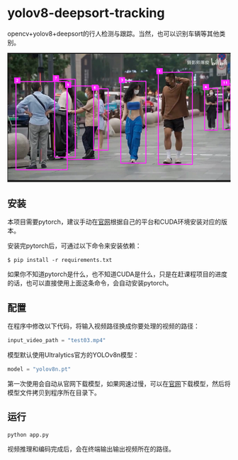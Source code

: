 # yolov8-deepsort-tracking
opencv+yolov8+deepsort的行人检测与跟踪。当然，也可以识别车辆等其他类别。

![示例图片](https://github.com/KdaiP/yolov8-deepsort-tracking/blob/main/demo.png)

## 安装
本项目需要pytorch，建议手动在[官网](https://pytorch.org/get-started/locally/)根据自己的平台和CUDA环境安装对应的版本。

安装完pytorch后，可通过以下命令来安装依赖：

```shell
$ pip install -r requirements.txt
```

如果你不知道pytorch是什么，也不知道CUDA是什么，只是在赶课程项目的进度的话，也可以直接使用上面这条命令，会自动安装pytorch。

## 配置

在程序中修改以下代码，将输入视频路径换成你要处理的视频的路径：

```python
input_video_path = "test03.mp4"
```

模型默认使用Ultralytics官方的YOLOv8n模型：

```python
model = "yolov8n.pt"
```

第一次使用会自动从官网下载模型，如果网速过慢，可以在[官网](https://docs.ultralytics.com/tasks/detect/)下载模型，然后将模型文件拷贝到程序所在目录下。

## 运行

```shell
python app.py
```

视频推理和编码完成后，会在终端输出输出视频所在的路径。